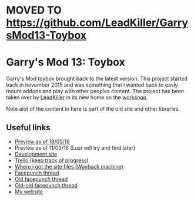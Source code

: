 # MOVED TO https://github.com/LeadKiller/GarrysMod13-Toybox

# Garry's Mod 13: Toybox
Garry's Mod toybox brought back to the latest version.
This project started back in november 2015 and was something that i wanted back to easly mount addons and play with other peoples content.
The project has been taken over by [LeadKiller](http://steamcommunity.com/id/LeadKiller/) in its new home on the [workshop](http://steamcommunity.com/sharedfiles/filedetails/?id=837437572).

Note alot of the content in here is part of the old site and other libraries.

## Useful links
- [Preview as of 18/05/16](https://www.youtube.com/watch?v=UuW6HVLQL1I)
- Preview as of 11/03/16 (Lost will try and find later)
- [Development site](https://toybox.rtm516.co.uk/ingame/)
- [Trello (keep track of progress)](https://trello.com/b/MFfdCxaD/garry-s-mod-13-toybox)
- [Where i got the site files (Wayback machine)](http://web.archive.org/web/*/http://toybox.garrysmod.com/)
- [Facepunch thread](https://facepunch.com/showthread.php?t=1561002)
- [Old facepunch thread](https://facepunch.com/showthread.php?t=1510102)
- [Old-old facepunch thread](https://facepunch.com/showthread.php?t=1509545)
- [My website](https://rtm516.co.uk/)
